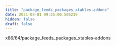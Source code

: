 ```yaml
---
title: "package_feeds_packages_xtables-addons"
date: 2021-08-01 09:55:00.505219
hidden: false
draft: false
---
```


x86/64/package_feeds_packages_xtables-addons

